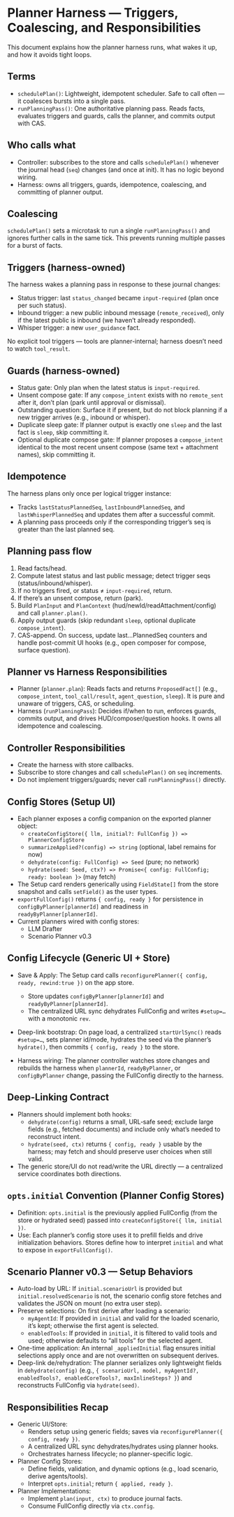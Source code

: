 # Planner Harness — Triggers, Coalescing, and Responsibilities

This document explains how the planner harness runs, what wakes it up, and how it avoids tight loops.

## Terms

- `schedulePlan()`: Lightweight, idempotent scheduler. Safe to call often — it coalesces bursts into a single pass.
- `runPlanningPass()`: One authoritative planning pass. Reads facts, evaluates triggers and guards, calls the planner, and commits output with CAS.

## Who calls what

- Controller: subscribes to the store and calls `schedulePlan()` whenever the journal head (`seq`) changes (and once at init). It has no logic beyond wiring.
- Harness: owns all triggers, guards, idempotence, coalescing, and committing of planner output.

## Coalescing

`schedulePlan()` sets a microtask to run a single `runPlanningPass()` and ignores further calls in the same tick. This prevents running multiple passes for a burst of facts.

## Triggers (harness-owned)

The harness wakes a planning pass in response to these journal changes:

- Status trigger: last `status_changed` became `input-required` (plan once per such status).
- Inbound trigger: a new public inbound message (`remote_received`), only if the latest public is inbound (we haven’t already responded).
- Whisper trigger: a new `user_guidance` fact.

No explicit tool triggers — tools are planner-internal; harness doesn’t need to watch `tool_result`.

## Guards (harness-owned)

- Status gate: Only plan when the latest status is `input-required`.
- Unsent compose gate: If any `compose_intent` exists with no `remote_sent` after it, don’t plan (park until approval or dismissal).
- Outstanding question: Surface it if present, but do not block planning if a new trigger arrives (e.g., inbound or whisper).
- Duplicate sleep gate: If planner output is exactly one `sleep` and the last fact is `sleep`, skip committing it.
- Optional duplicate compose gate: If planner proposes a `compose_intent` identical to the most recent unsent compose (same text + attachment names), skip committing it.

## Idempotence

The harness plans only once per logical trigger instance:

- Tracks `lastStatusPlannedSeq`, `lastInboundPlannedSeq`, and `lastWhisperPlannedSeq` and updates them after a successful commit.
- A planning pass proceeds only if the corresponding trigger’s seq is greater than the last planned seq.

## Planning pass flow

1. Read facts/head.
2. Compute latest status and last public message; detect trigger seqs (status/inbound/whisper).
3. If no triggers fired, or status ≠ `input-required`, return.
4. If there’s an unsent compose, return (park).
5. Build `PlanInput` and `PlanContext` (hud/newId/readAttachment/config) and call `planner.plan()`.
6. Apply output guards (skip redundant `sleep`, optional duplicate `compose_intent`).
7. CAS-append. On success, update last…PlannedSeq counters and handle post-commit UI hooks (e.g., open composer for compose, surface question).

## Planner vs Harness Responsibilities

- Planner (`planner.plan`): Reads facts and returns `ProposedFact[]` (e.g., `compose_intent`, `tool_call/result`, `agent_question`, `sleep`). It is pure and unaware of triggers, CAS, or scheduling.
- Harness (`runPlanningPass`): Decides if/when to run, enforces guards, commits output, and drives HUD/composer/question hooks. It owns all idempotence and coalescing.

## Controller Responsibilities

- Create the harness with store callbacks.
- Subscribe to store changes and call `schedulePlan()` on `seq` increments.
- Do not implement triggers/guards; never call `runPlanningPass()` directly.

## Config Stores (Setup UI)

- Each planner exposes a config companion on the exported planner object:
  - `createConfigStore({ llm, initial?: FullConfig }) => PlannerConfigStore`
  - `summarizeApplied?(config) => string` (optional, label remains for now)
  - `dehydrate(config: FullConfig) => Seed` (pure; no network)
  - `hydrate(seed: Seed, ctx?) => Promise<{ config: FullConfig; ready: boolean }>` (may fetch)
- The Setup card renders generically using `FieldState[]` from the store snapshot and calls `setField()` as the user types.
- `exportFullConfig()` returns `{ config, ready }` for persistence in `configByPlanner[plannerId]` and readiness in `readyByPlanner[plannerId]`.
- Current planners wired with config stores:
  - LLM Drafter
  - Scenario Planner v0.3

## Config Lifecycle (Generic UI + Store)

- Save & Apply: The Setup card calls `reconfigurePlanner({ config, ready, rewind:true })` on the app store.
  - Store updates `configByPlanner[plannerId]` and `readyByPlanner[plannerId]`.
  - The centralized URL sync dehydrates FullConfig and writes `#setup=…` with a monotonic `rev`.

- Deep-link bootstrap: On page load, a centralized `startUrlSync()` reads `#setup=…`, sets planner id/mode, hydrates the seed via the planner’s `hydrate()`, then commits `{ config, ready }` to the store.

- Harness wiring: The planner controller watches store changes and rebuilds the harness when `plannerId`, `readyByPlanner`, or `configByPlanner` change, passing the FullConfig directly to the harness.

## Deep-Linking Contract

- Planners should implement both hooks:
  - `dehydrate(config)` returns a small, URL‑safe seed; exclude large fields (e.g., fetched documents) and include only what’s needed to reconstruct intent.
  - `hydrate(seed, ctx)` returns `{ config, ready }` usable by the harness; may fetch and should preserve user choices when still valid.
- The generic store/UI do not read/write the URL directly — a centralized service coordinates both directions.

## `opts.initial` Convention (Planner Config Stores)

- Definition: `opts.initial` is the previously applied FullConfig (from the store or hydrated seed) passed into `createConfigStore({ llm, initial })`.
- Use: Each planner’s config store uses it to prefill fields and drive initialization behaviors. Stores define how to interpret `initial` and what to expose in `exportFullConfig()`.

## Scenario Planner v0.3 — Setup Behaviors

- Auto-load by URL: If `initial.scenarioUrl` is provided but `initial.resolvedScenario` is not, the scenario config store fetches and validates the JSON on mount (no extra user step).
- Preserve selections: On first derive after loading a scenario:
  - `myAgentId`: If provided in `initial` and valid for the loaded scenario, it’s kept; otherwise the first agent is selected.
  - `enabledTools`: If provided in `initial`, it is filtered to valid tools and used; otherwise defaults to “all tools” for the selected agent.
- One-time application: An internal `_appliedInitial` flag ensures initial selections apply once and are not overwritten on subsequent derives.
- Deep-link de/rehydration: The planner serializes only lightweight fields in `dehydrate(config)` (e.g., `{ scenarioUrl, model, myAgentId?, enabledTools?, enabledCoreTools?, maxInlineSteps? }`) and reconstructs FullConfig via `hydrate(seed)`.

## Responsibilities Recap

- Generic UI/Store:
  - Renders setup using generic fields; saves via `reconfigurePlanner({ config, ready })`.
  - A centralized URL sync dehydrates/hydrates using planner hooks.
  - Orchestrates harness lifecycle; no planner-specific logic.
- Planner Config Stores:
  - Define fields, validation, and dynamic options (e.g., load scenario, derive agents/tools).
  - Interpret `opts.initial`; return `{ applied, ready }`.
- Planner Implementations:
  - Implement `plan(input, ctx)` to produce journal facts.
  - Consume FullConfig directly via `ctx.config`.
